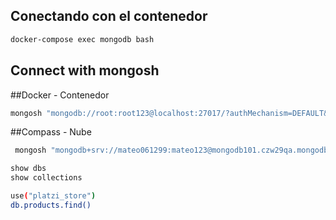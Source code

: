 ## Conectando con el contenedor

```sh
docker-compose exec mongodb bash 
```

## Connect with mongosh

##Docker - Contenedor 
```sh
mongosh "mongodb://root:root123@localhost:27017/?authMechanism=DEFAULT&tls=false"
```
##Compass - Nube
```sh
 mongosh "mongodb+srv://mateo061299:mateo123@mongodb101.czw29qa.mongodb.net/"
```

```sh
show dbs
show collections
```

```sh
use("platzi_store")
db.products.find()
```